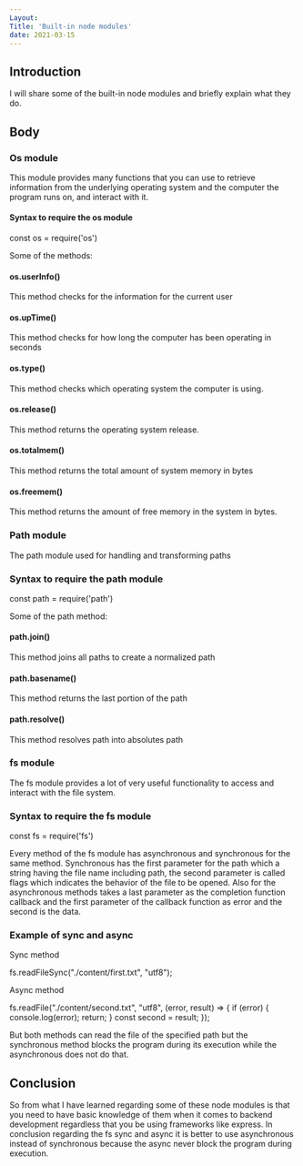 ```yaml
---
Layout:
Title: 'Built-in node modules'
date: 2021-03-15
---
```


## Introduction

I will share some of the built-in node modules and briefly explain what they do. 
## Body

### Os module
This module provides many functions that you can use to retrieve information from the underlying operating system and the computer the program runs on, and interact with it.

#### Syntax to require the os module

const os = require('os')

Some of the methods:

#### os.userInfo()

This method checks for the information for the current user

#### os.upTime()

This method checks for how long the computer has been operating in seconds

#### os.type()

This method checks which operating system the computer is using.

#### os.release()

This method returns the operating system release.

#### os.totalmem()

This method returns the total amount of system memory in bytes

#### os.freemem()

This method returns the amount of free memory in the system in bytes.

### Path module

The path module used for handling and transforming paths

### Syntax to require the path module
const path = require('path')

Some of the path method:

#### path.join()

This method joins all paths to create a normalized path 

#### path.basename()

This method returns the last portion of the path

#### path.resolve()

This method resolves path into absolutes path

### fs module 

The fs module provides a lot of very useful functionality to access and interact with the file system.
### Syntax to require the fs module 

const fs = require('fs')

Every method of the fs module has asynchronous and synchronous for the same method. Synchronous has the first parameter for the path which a string having the file name including path, the second parameter is called flags which indicates the behavior of the file to be opened. Also for the asynchronous methods takes a last parameter as the completion function callback and the first parameter of the callback function as error and the second is the data.

### Example of sync and async 

Sync method 

fs.readFileSync("./content/first.txt", "utf8");

Async method

 fs.readFile("./content/second.txt", "utf8", (error, result) => {
    if (error) {
      console.log(error);
      return;
    }
    const second = result;
  });


But both methods can read the file of the specified path but the synchronous method blocks the program during its execution while the asynchronous does not do that.

## Conclusion

So from what I have learned regarding some of these node modules is that you need to have basic knowledge of them when it comes to backend development regardless that you be using frameworks like express. In conclusion regarding the fs sync and async it is better to use asynchronous instead of synchronous because the async never block the program during execution. 
